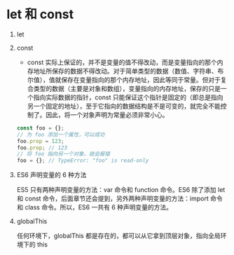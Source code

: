<!--
 * @Author: Yu
 * @Date: 2020-08-07 10:30:01
 * @LastEditTime: 2020-08-07 10:37:42
 * @FilePath: \KeepLearning\Javascript\ES6\let和const.md
 * @Description: ''
-->

# let 和 const

1. let

2. const

   - const 实际上保证的，并不是变量的值不得改动，而是变量指向的那个内存地址所保存的数据不得改动。对于简单类型的数据（数值、字符串、布尔值），值就保存在变量指向的那个内存地址，因此等同于常量。但对于复合类型的数据（主要是对象和数组），变量指向的内存地址，保存的只是一个指向实际数据的指针，const 只能保证这个指针是固定的（即总是指向另一个固定的地址），至于它指向的数据结构是不是可变的，就完全不能控制了。因此，将一个对象声明为常量必须非常小心。

   ```javascript
   const foo = {};
   // 为 foo 添加一个属性，可以成功
   foo.prop = 123;
   foo.prop; // 123
   // 将 foo 指向另一个对象，就会报错
   foo = {}; // TypeError: "foo" is read-only
   ```

3. ES6 声明变量的 6 种方法

   ES5 只有两种声明变量的方法：var 命令和 function 命令。ES6 除了添加 let 和 const 命令，后面章节还会提到，另外两种声明变量的方法：import 命令和 class 命令。所以，ES6 一共有 6 种声明变量的方法。

4. globalThis

   任何环境下，globalThis 都是存在的，都可以从它拿到顶层对象，指向全局环境下的 this
